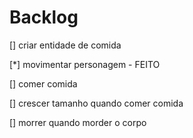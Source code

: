 # Backlog


[] criar entidade de comida

[*] movimentar personagem - FEITO

[] comer comida

[] crescer tamanho quando comer comida

[] morrer quando morder o corpo